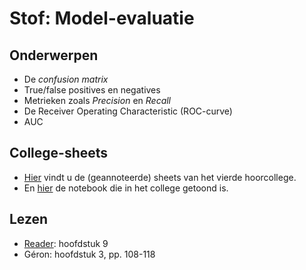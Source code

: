 # Stof: Model-evaluatie

## Onderwerpen

* De _confusion matrix_
* True/false positives en negatives
* Metrieken zoals _Precision_ en _Recall_
* De Receiver Operating Characteristic (ROC-curve)
* AUC

## College-sheets

* [Hier](../files/5.model-evaluatie.pdf) vindt u de (geannoteerde) sheets van het vierde hoorcollege.
* En [hier](https://github.com/hanze-hbo-ict/Machine-Learning/blob/master/Notebooks/Modelevaluatie%20live%20coding%20HC5.ipynb) de notebook die in het college getoond is.

## Lezen

* [Reader](https://blackboard.hanze.nl/bbcswebdav/pid-6341209-dt-content-rid-108927618_2/xid-108927618_2): hoofdstuk 9
* Géron: hoofdstuk 3, pp. 108-118

